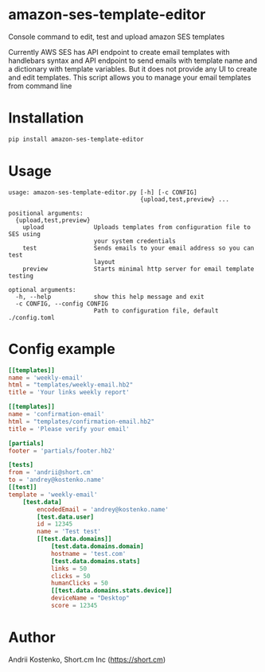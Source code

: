 # amazon-ses-template-editor
Console command to edit, test and upload amazon SES templates

Currently AWS SES has API endpoint to create email templates with handlebars syntax and API endpoint to send emails with template name and a dictionary with template variables.
But it does not provide any UI to create and edit templates. This script allows you to manage your email templates from command line

# Installation

```bash
pip install amazon-ses-template-editor
```

# Usage
```
usage: amazon-ses-template-editor.py [-h] [-c CONFIG]
                                     {upload,test,preview} ...

positional arguments:
  {upload,test,preview}
    upload              Uploads templates from configuration file to SES using
                        your system credentials
    test                Sends emails to your email address so you can test
                        layout
    preview             Starts minimal http server for email template testing

optional arguments:
  -h, --help            show this help message and exit
  -c CONFIG, --config CONFIG
                        Path to configuration file, default ./config.toml
```

# Config example

```toml
[[templates]]
name = 'weekly-email'
html = "templates/weekly-email.hb2"
title = 'Your links weekly report'

[[templates]]
name = 'confirmation-email'
html = "templates/confirmation-email.hb2"
title = 'Please verify your email'

[partials]
footer = 'partials/footer.hb2'

[tests]
from = 'andrii@short.cm'
to = 'andrey@kostenko.name'
[[test]]
template = 'weekly-email'
    [test.data]
        encodedEmail = 'andrey@kostenko.name'
        [test.data.user]
        id = 12345
        name = 'Test test'
        [[test.data.domains]]
            [test.data.domains.domain]
            hostname = 'test.com'
            [test.data.domains.stats]
            links = 50
            clicks = 50
            humanClicks = 50
            [[test.data.domains.stats.device]]
            deviceName = "Desktop"
            score = 12345
```

# Author

Andrii Kostenko, Short.cm Inc (https://short.cm)
